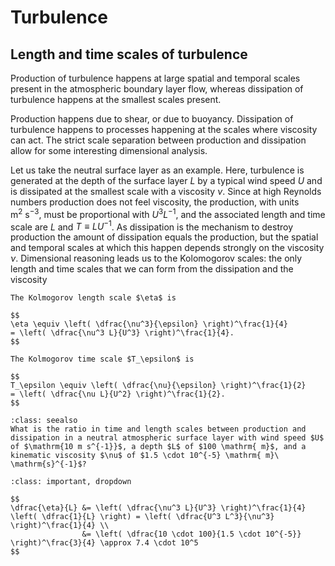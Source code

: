# Turbulence

## Length and time scales of turbulence
Production of turbulence happens at large spatial and temporal scales present in the atmospheric boundary layer flow, whereas dissipation of turbulence happens at the smallest scales present.

Production happens due to shear, or due to buoyancy. Dissipation of turbulence happens to processes happening at the scales where viscosity can act. The strict scale separation between production and dissipation allow for some interesting dimensional analysis.

Let us take the neutral surface layer as an example. Here, turbulence is generated at the depth of the surface layer $L$ by a typical wind speed $U$ and is dissipated at the smallest scale with a viscosity $\nu$.
Since at high Reynolds numbers production does not feel viscosity, the production, with units $\mathrm{m}^2\ \mathrm{s}^{-3}$, must be proportional with $U^3 L^{-1}$, and the associated length and time scale are $L$ and $T \equiv L U^{-1}$.
As dissipation is the mechanism to destroy production the amount of dissipation equals the production, but the spatial and temporal scales at which this happen depends strongly on the viscosity $\nu$.
Dimensional reasoning leads us to the Kolomogorov scales: the only length and time scales that we can form from the dissipation and the viscosity

```{admonition} The Kolmogorov scales
The Kolmogorov length scale $\eta$ is

$$
\eta \equiv \left( \dfrac{\nu^3}{\epsilon} \right)^\frac{1}{4}
= \left( \dfrac{\nu^3 L}{U^3} \right)^\frac{1}{4}.
$$

The Kolmogorov time scale $T_\epsilon$ is

$$
T_\epsilon \equiv \left( \dfrac{\nu}{\epsilon} \right)^\frac{1}{2}
= \left( \dfrac{\nu L}{U^2} \right)^\frac{1}{2}.
$$
```

```{admonition} Question
:class: seealso
What is the ratio in time and length scales between production and dissipation in a neutral atmospheric surface layer with wind speed $U$ of $\mathrm{10 m s^{-1}}$, a depth $L$ of $100 \mathrm{ m}$, and a kinematic viscosity $\nu$ of $1.5 \cdot 10^{-5} \mathrm{ m}\ \mathrm{s}^{-1}$?
```

```{admonition} Answer
:class: important, dropdown

$$
\dfrac{\eta}{L} &= \left( \dfrac{\nu^3 L}{U^3} \right)^\frac{1}{4} \left( \dfrac{1}{L} \right) = \left( \dfrac{U^3 L^3}{\nu^3} \right)^\frac{1}{4} \\
                &= \left( \dfrac{10 \cdot 100}{1.5 \cdot 10^{-5}} \right)^\frac{3}{4} \approx 7.4 \cdot 10^5
$$

```


